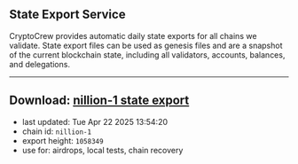 ## State Export Service
CryptoCrew provides automatic daily state exports for all chains we validate. State export files can be used as genesis files and are a snapshot of the current blockchain state, including all validators, accounts, balances, and delegations.

---
**Download: [nillion-1 state export](https://ccv-s3.nbg1.your-objectstorage.com/SERVICE/nillion/nillion-1_export_1058349.json)**
---

- last updated: Tue Apr 22 2025 13:54:20
- chain id: `nillion-1`
- export height: `1058349`
- use for: airdrops, local tests, chain recovery
